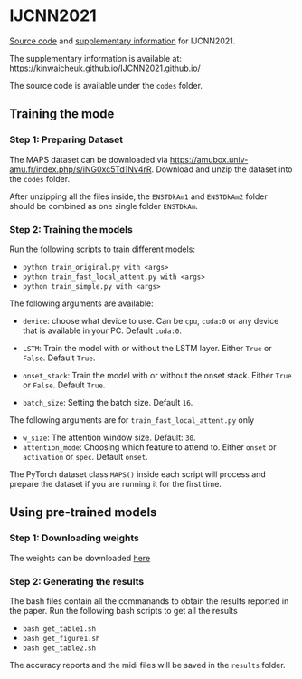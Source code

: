 # IJCNN2021
[Source code](https://github.com/KinWaiCheuk/IJCNN2021.github.io/tree/main/codes) and [supplementary information](https://kinwaicheuk.github.io/IJCNN2021.github.io/) for IJCNN2021.

The supplementary information is available at: https://kinwaicheuk.github.io/IJCNN2021.github.io/

The source code is available under the `codes` folder.

## Training the mode
### Step 1: Preparing Dataset
The MAPS dataset can be downloaded via https://amubox.univ-amu.fr/index.php/s/iNG0xc5Td1Nv4rR.
Download and unzip the dataset into the `codes` folder.

After unzipping all the files inside, the `ENSTDkAm1` and `ENSTDkAm2` folder should be combined as one single folder `ENSTDkAm`.

### Step 2: Training the models
Run the following scripts to train different models:

* `python train_original.py with <args>`
* `python train_fast_local_attent.py with <args>`
* `python train_simple.py with <args>`

The following arguments are available:

* `device`: choose what device to use. Can be `cpu`, `cuda:0` or any device that is available in your PC. Default `cuda:0`.
* `LSTM`: Train the model with or without the LSTM layer. Either `True` or `False`. Default `True`.
* `onset_stack`: Train the model with or without the onset stack. Either `True` or `False`. Default `True`.

* `batch_size`: Setting the batch size. Default `16`.

The following arguments are for `train_fast_local_attent.py` only

* `w_size`: The attention window size. Default: `30`.
* `attention_mode`: Choosing which feature to attend to. Either `onset` or `activation` or `spec`. Default `onset`.

The PyTorch dataset class `MAPS()` inside each script will process and prepare the dataset if you are running it for the first time.


## Using pre-trained models
### Step 1: Downloading weights
The weights can be downloaded [here](https://sutdapac-my.sharepoint.com/:f:/g/personal/kinwai_cheuk_mymail_sutd_edu_sg/Em-RhkuS7S9Oq9iGU25KixcBQ-Ylh-z1miYa9xmrQZ4KYg?e=Y9vl7X)

### Step 2: Generating the results
The bash files contain all the commanands to obtain the results reported in the paper. Run the following bash scripts to get all the results

* `bash get_table1.sh`
* `bash get_figure1.sh`
* `bash get_table2.sh`

The accuracy reports and the midi files will be saved in the `results` folder.
